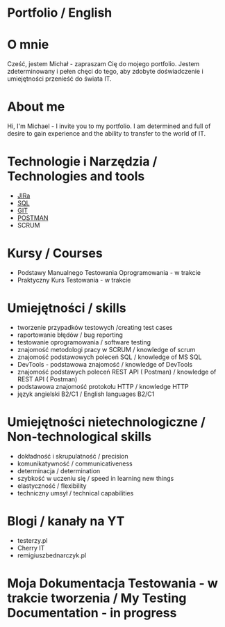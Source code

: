 # Portfolio / English 

# O mnie 
Cześć, jestem Michał - zapraszam Cię do mojego portfolio. 
Jestem zdeterminowany i pełen chęci do tego, aby zdobyte doświadczenie
i umiejętności przenieść do świata IT. 

# About me
Hi, I'm Michael - I invite you to my portfolio. 
I am determined and full of desire to gain experience
and the ability to transfer to the world of IT. 


# Technologie i Narzędzia / Technologies and tools
* [JIRa](https://www.atlassian.com/pl/software/jira)
* [SQL](https://www.microsoft.com/pl-pl/sql-server/sql-server-downloads)
* [GIT](https://git-scm.com/)
* [POSTMAN](https://www.postman.com/)
* SCRUM

# Kursy / Courses
* Podstawy Manualnego Testowania Oprogramowania - w trakcie
* Praktyczny Kurs Testowania - w trakcie 


# Umiejętności / skills
* tworzenie przypadków testowych /creating test cases
* raportowanie błędów / bug reporting
* testowanie oprogramowania / software testing
* znajomość metodologi pracy w SCRUM / knowledge of scrum
* znajomość podstawowych poleceń SQL / knowledge of MS SQL 
* DevTools - podstawowa znajomość / knowledge of DevTools
* znajomość podstawych poleceń REST API ( Postman)  / knowledge of REST API ( Postman)
* podstawowa znajomość protokołu HTTP / knowledge HTTP
* język angielski B2/C1 / English languages B2/C1

# Umiejętności nietechnologiczne / Non-technological skills
* dokładność i skrupulatność / precision
* komunikatywność / communicativeness
* determinacja / determination
* szybkość w uczeniu się / speed in learning new things
* elastyczność / flexibility
* techniczny umsył / technical capabilities

# Blogi / kanały na YT
* testerzy.pl
* Cherry IT
* remigiuszbednarczyk.pl

# Moja Dokumentacja Testowania - w trakcie tworzenia / My Testing Documentation - in progress

